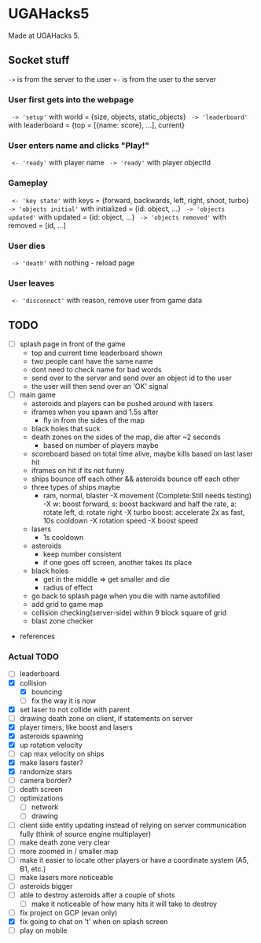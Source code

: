 # UGAHacks5
Made at UGAHacks 5.


## Socket stuff
` -> ` is from the server to the user
` <- ` is from the user to the server

### User first gets into the webpage
` -> 'setup'` with world = {size, objects, static_objects}
` -> 'leaderboard'` with leaderboard = {top = [{name: score}, ...], current}

### User enters name and clicks "Play!"
` <- 'ready'` with player name
` -> 'ready'` with player objectId

### Gameplay
` <- 'key state'` with keys = {forward, backwards, left, right, shoot, turbo}
` -> 'objects initial'` with initialized = {id: object, ...}
` -> 'objects updated'` with updated = {id: object, ...}
` -> 'objects removed'` with removed = [id, ...]

### User dies
` -> 'death'` with nothing - reload page

### User leaves
` <- 'disconnect'` with reason, remove user from game data

## TODO
- [ ] splash page in front of the game
    - top and current time leaderboard shown
    - two people cant have the same name
    - dont need to check name for bad words
    - send over to the server and send over an object id to the user
    - the user will then send over an 'OK' signal
- [ ] main game
    - asteroids and players can be pushed around with lasers
    - iframes when you spawn and 1.5s after
        - fly in from the sides of the map
    - black holes that suck
    - death zones on the sides of the map, die after ~2 seconds
        - based on number of players maybe
    - scoreboard based on total time alive, maybe kills based on last laser hit
    - iframes on hit if its not funny
    - ships bounce off each other && asteroids bounce off each other
    - three types of ships maybe
        - ram, normal, blaster
    -X movement (Complete:Still needs testing)
        -X w: boost forward, s: boost backward and half the rate, a: rotate left, d: rotate right
        -X turbo boost: accelerate 2x as fast, 10s cooldown
        -X rotation speed
        -X boost speed
    - lasers
        - 1s cooldown
    - asteroids
        - keep number consistent
        - if one goes off screen, another takes its place
    - black holes
        - get in the middle => get smaller and die
        - radius of effect
    - go back to splash page when you die with name autofilled
    - add grid to game map
    - collision checking(server-side) within 9 block square of grid
    - blast zone checker
- references

### Actual TODO
- [ ] leaderboard
- [x] collision
    - [x] bouncing
    - [ ] fix the way it is now
- [x] set laser to not collide with parent
- [ ] drawing death zone on client, if statements on server
- [x] player timers, like boost and lasers
- [x] asteroids spawning
- [x] up rotation velocity
- [ ] cap max velocity on ships
- [x] make lasers faster?
- [x] randomize stars
- [ ] camera border?
- [ ] death screen
- [ ] optimizations
    - [ ] network
    - [ ] drawing
- [ ] client side entity updating instead of relying on server communication fully (think of source engine multiplayer)
- [ ] make death zone very clear
- [ ] more zoomed in / smaller map
- [ ] make it easier to locate other players or have a coordinate system (A5, B1, etc.)
- [ ] make lasers more noticeable
- [ ] asteroids bigger
- [ ] able to destroy asteroids after a couple of shots
    - [ ] make it noticeable of how many hits it will take to destroy
- [ ] fix project on GCP (evan only)
- [x] fix going to chat on 't' when on splash screen
- [ ] play on mobile